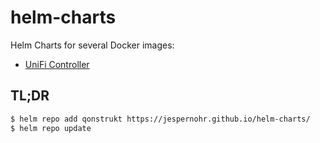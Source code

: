 # helm-charts

Helm Charts for several Docker images:
- [UniFi Controller](https://hub.docker.com/r/linuxserver/unifi-controller)


## TL;DR

```bash
$ helm repo add qonstrukt https://jespernohr.github.io/helm-charts/
$ helm repo update
```